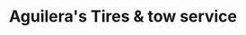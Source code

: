 ---
title: "Aguilera's Tires & tow service"
url: /candor/aguileras-tires-and-tow-service/
shop: tyres
---